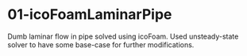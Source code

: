 # 01-icoFoamLaminarPipe

Dumb laminar flow in pipe solved using icoFoam. Used unsteady-state solver to have some base-case for further modifications.